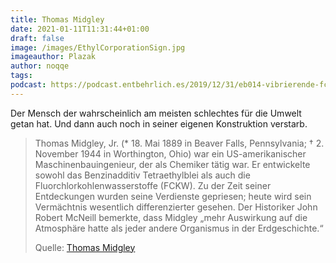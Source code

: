 ```yaml
---
title: Thomas Midgley
date: 2021-01-11T11:31:44+01:00
draft: false
image: /images/EthylCorporationSign.jpg
imageauthor: Plazak
author: noqqe
tags:
podcast: https://podcast.entbehrlich.es/2019/12/31/eb014-vibrierende-fckw-froesche/
---
```


Der Mensch der wahrscheinlich am meisten schlechtes für die Umwelt getan hat.
Und dann auch noch in seiner eigenen Konstruktion verstarb.

> Thomas Midgley, Jr. (* 18. Mai 1889 in Beaver Falls, Pennsylvania; † 2.
> November 1944 in Worthington, Ohio) war ein US-amerikanischer
> Maschinenbauingenieur, der als Chemiker tätig war. Er entwickelte sowohl das
> Benzinadditiv Tetraethylblei als auch die Fluorchlorkohlenwasserstoffe (FCKW).
> Zu der Zeit seiner Entdeckungen wurden seine Verdienste gepriesen; heute wird
> sein Vermächtnis wesentlich differenzierter gesehen. Der Historiker John
> Robert McNeill bemerkte, dass Midgley „mehr Auswirkung auf die Atmosphäre
> hatte als jeder andere Organismus in der Erdgeschichte.“
>
> Quelle: [Thomas Midgley](https://de.wikipedia.org/wiki/Thomas_Midgley)
